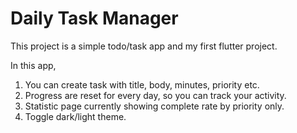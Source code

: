 # Daily Task Manager

This project is a simple todo/task app and my first flutter project.

In this app,
1. You can create task with title, body, minutes, priority etc.
2. Progress are reset for every day, so you can track your activity.
3. Statistic page currently showing complete rate by priority only.
4. Toggle dark/light theme.
